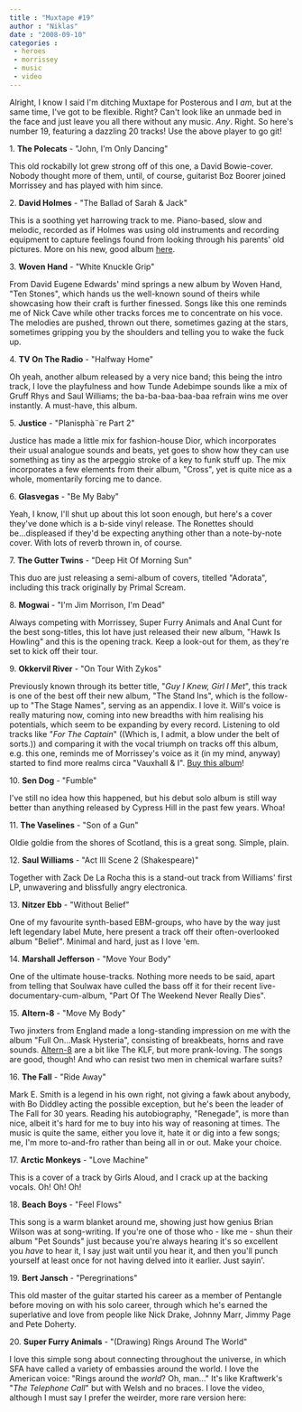 ```yaml
---
title : "Muxtape #19"
author : "Niklas"
date : "2008-09-10"
categories : 
 - heroes
 - morrissey
 - music
 - video
---
```


Alright, I know I said I'm ditching Muxtape for Posterous and I _am_, but at the same time, I've got to be flexible. Right? Can't look like an unmade bed in the face and just leave you all there without any music. _Any_. Right. So here's number 19, featuring a dazzling 20 tracks! Use the above player to go git!

1\. **The Polecats** - "John, I'm Only Dancing"

This old rockabilly lot grew strong off of this one, a David Bowie-cover. Nobody thought more of them, until, of course, guitarist Boz Boorer joined Morrissey and has played with him since.

2\. **David Holmes** - "The Ballad of Sarah & Jack"

This is a soothing yet harrowing track to me. Piano-based, slow and melodic, recorded as if Holmes was using old instruments and recording equipment to capture feelings found from looking through his parents' old pictures. More on his new, good album [here](https://niklasblog.com/?p=1671).

3\. **Woven Hand** - "White Knuckle Grip"

From David Eugene Edwards' mind springs a new album by Woven Hand, "Ten Stones", which hands us the well-known sound of theirs while showcasing how their craft is further finessed. Songs like this one reminds me of Nick Cave while other tracks forces me to concentrate on his voce. The melodies are pushed, thrown out there, sometimes gazing at the stars, sometimes gripping you by the shoulders and telling you to wake the fuck up.

4\. **TV On The Radio** - "Halfway Home"

Oh yeah, another album released by a very nice band; this being the intro track, I love the playfulness and how Tunde Adebimpe sounds like a mix of Gruff Rhys and Saul Williams; the ba-ba-baa-baa-baa refrain wins me over instantly. A must-have, this album.

5\. **Justice** - "Planisphà¨re Part 2"

Justice has made a little mix for fashion-house Dior, which incorporates their usual analogue sounds and beats, yet goes to show how they can use something as tiny as the arpeggio stroke of a key to funk stuff up. The mix incorporates a few elements from their album, "Cross", yet is quite nice as a whole, momentarily forcing me to dance.

6\. **Glasvegas** - "Be My Baby"

Yeah, I know, I'll shut up about this lot soon enough, but here's a cover they've done which is a b-side vinyl release. The Ronettes should be...displeased if they'd be expecting anything other than a note-by-note cover. With lots of reverb thrown in, of course.

7\. **The Gutter Twins** - "Deep Hit Of Morning Sun"

This duo are just releasing a semi-album of covers, titelled "Adorata", including this track originally by Primal Scream.

8\. **Mogwai** - "I'm Jim Morrison, I'm Dead"

Always competing with Morrissey, Super Furry Animals and Anal Cunt for the best song-titles, this lot have just released their new album, "Hawk Is Howling" and this is the opening track. Keep a look-out for them, as they're set to kick off their tour.

9\. **Okkervil River** - "On Tour With Zykos"

Previously known through its better title, "_Guy I Knew, Girl I Met_", this track is one of the best off their new album, "The Stand Ins", which is the follow-up to "The Stage Names", serving as an appendix. I love it. Will's voice is really maturing now, coming into new breadths with him realising his potentials, which seem to be expanding by every record. Listening to old tracks like "_For The Captain_" ((Which is, I admit, a blow under the belt of sorts.)) and comparing it with the vocal triumph on tracks off this album, e.g. this one, reminds me of Morrissey's voice as it (in my mind, anyway) started to find more realms circa "Vauxhall & I". [Buy this album](http://www.jagjaguwar.com/onesheet.php?cat=JAG124)!

10\. **Sen Dog** - "Fumble"

I've still no idea how this happened, but his debut solo album is still way better than anything released by Cypress Hill in the past few years. Whoa!

11\. **The Vaselines** - "Son of a Gun"

Oldie goldie from the shores of Scotland, this is a great song. Simple, plain.

12\. **Saul Williams** - "Act III Scene 2 (Shakespeare)"

Together with Zack De La Rocha this is a stand-out track from Williams' first LP, unwavering and blissfully angry electronica.

13\. **Nitzer Ebb** - "Without Belief"

One of my favourite synth-based EBM-groups, who have by the way just left legendary label Mute, here present a track off their often-overlooked album "Belief". Minimal and hard, just as I love 'em.

14\. **Marshall Jefferson** - "Move Your Body"

One of the ultimate house-tracks. Nothing more needs to be said, apart from telling that Soulwax have culled the bass off it for their recent live-documentary-cum-album, "Part Of The Weekend Never Really Dies".

15\. **Altern-8** - "Move My Body"

Two jinxters from England made a long-standing impression on me with the album "Full On...Mask Hysteria", consisting of breakbeats, horns and rave sounds. [Altern-8](http://en.wikipedia.org/wiki/Altern-8) are a bit like The KLF, but more prank-loving. The songs are good, though! And who can resist two men in chemical warfare suits?

16\. **The Fall** - "Ride Away"

Mark E. Smith is a legend in his own right, not giving a fawk about anybody, with Bo Diddley acting the possible exception, but he's been the leader of The Fall for 30 years. Reading his autobiography, "Renegade", is more than nice, albeit it's hard for me to buy into his way of reasoning at times. The music is quite the same, either you love it, hate it or dig into a few songs; me, I'm more to-and-fro rather than being all in or out. Make your choice.

17\. **Arctic Monkeys** - "Love Machine"

This is a cover of a track by Girls Aloud, and I crack up at the backing vocals. Oh! Oh! Oh!

18\. **Beach Boys** - "Feel Flows"

This song is a warm blanket around me, showing just how genius Brian Wilson was at song-writing. If you're one of those who - like me - shun their album "Pet Sounds" just because you're always hearing it's so excellent you _have_ to hear it, I say just wait until you hear it, and then you'll punch yourself at least once for not having delved into it earlier. Just sayin'.

19\. **Bert Jansch** - "Peregrinations"

This old master of the guitar started his career as a member of Pentangle before moving on with his solo career, through which he's earned the superlative and love from people like Nick Drake, Johnny Marr, Jimmy Page and Pete Doherty.

20\. **Super Furry Animals** - "(Drawing) Rings Around The World"

I love this simple song about connecting throughout the universe, in which SFA have called a variety of embassies around the world. I love the American voice: "Rings around the _world_? Oh, man..." It's like Kraftwerk's "_The Telephone Call_" but with Welsh and no braces. I love the video, although I must say I prefer the weirder, more rare version here:
